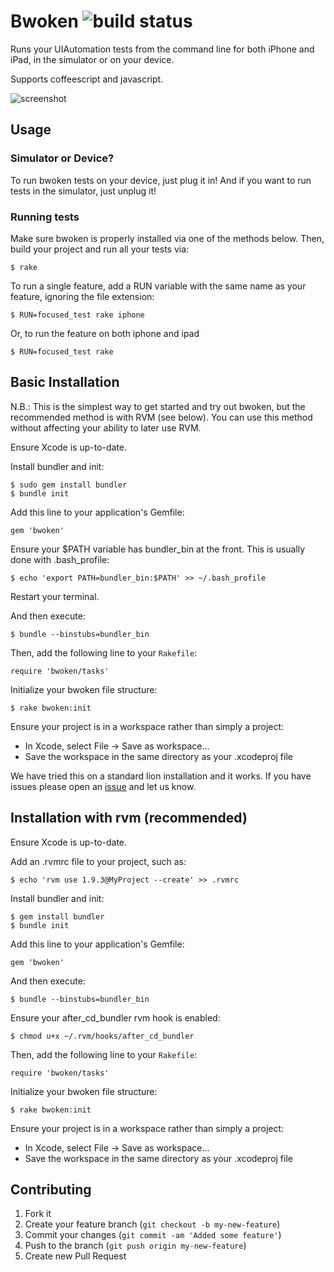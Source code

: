 # Bwoken ![build status](https://secure.travis-ci.org/bendyworks/bwoken.png?branch=master)

Runs your UIAutomation tests from the command line for both iPhone and iPad, in the simulator or on your device.

Supports coffeescript and javascript.

![screenshot](https://raw.github.com/bendyworks/bwoken/master/doc/screenshot.png)


## Usage

### Simulator or Device?

To run bwoken tests on your device, just plug it in! And if you want to run tests in the simulator, just unplug it!

### Running tests

Make sure bwoken is properly installed via one of the methods below. Then, build your project and run all your tests via:

    $ rake

To run a single feature, add a RUN variable with the same name as your feature, ignoring the file extension:

    $ RUN=focused_test rake iphone

Or, to run the feature on both iphone and ipad

    $ RUN=focused_test rake


## Basic Installation

N.B.: This is the simplest way to get started and try out bwoken, but the recommended method is with RVM (see below).
You can use this method without affecting your ability to later use RVM.

Ensure Xcode is up-to-date.

Install bundler and init:

    $ sudo gem install bundler
    $ bundle init

Add this line to your application's Gemfile:

    gem 'bwoken'

Ensure your $PATH variable has bundler_bin at the front. This is usually done with .bash_profile:

    $ echo 'export PATH=bundler_bin:$PATH' >> ~/.bash_profile

Restart your terminal.

And then execute:

    $ bundle --binstubs=bundler_bin

Then, add the following line to your `Rakefile`:

    require 'bwoken/tasks'

Initialize your bwoken file structure:

    $ rake bwoken:init

Ensure your project is in a workspace rather than simply a project:

* In Xcode, select File -> Save as workspace...
* Save the workspace in the same directory as your .xcodeproj file

We have tried this on a standard lion installation and it works.
If you have issues please open an [issue](/bendyworks/bwoken/issues) and let us know.


## Installation with rvm (recommended)

Ensure Xcode is up-to-date.

Add an .rvmrc file to your project, such as:

    $ echo 'rvm use 1.9.3@MyProject --create' >> .rvmrc

Install bundler and init:

    $ gem install bundler
    $ bundle init

Add this line to your application's Gemfile:

    gem 'bwoken'

And then execute:

    $ bundle --binstubs=bundler_bin

Ensure your after_cd_bundler rvm hook is enabled:

    $ chmod u+x ~/.rvm/hooks/after_cd_bundler

Then, add the following line to your `Rakefile`:

    require 'bwoken/tasks'

Initialize your bwoken file structure:

    $ rake bwoken:init

Ensure your project is in a workspace rather than simply a project:

* In Xcode, select File -> Save as workspace...
* Save the workspace in the same directory as your .xcodeproj file


## Contributing

1. Fork it
2. Create your feature branch (`git checkout -b my-new-feature`)
3. Commit your changes (`git commit -am 'Added some feature'`)
4. Push to the branch (`git push origin my-new-feature`)
5. Create new Pull Request
